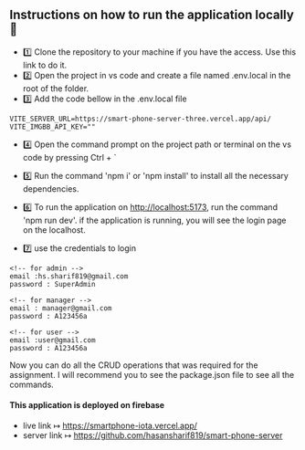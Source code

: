 ## Instructions on how to run the application locally 📝

- 1️⃣ Clone the repository to your machine if you have the access. Use this link to do it.
- 2️⃣ Open the project in vs code and create a file named .env.local in the root of the folder.
- 3️⃣ Add the code bellow in the .env.local file

```
VITE_SERVER_URL=https://smart-phone-server-three.vercel.app/api/
VITE_IMGBB_API_KEY=""
```

- 4️⃣ Open the command prompt on the project path or terminal on the vs code by pressing Ctrl + `
- 5️⃣ Run the command 'npm i' or 'npm install' to install all the necessary dependencies.
- 6️⃣ To run the application on <http://localhost:5173>, run the command 'npm run dev'. if the application is running, you will see the login page on the localhost.

- 7️⃣ use the credentials to login

```
<!-- for admin -->
email :hs.sharif819@gmail.com
password : SuperAdmin

<!-- for manager -->
email : manager@gmail.com
password : A123456a

<!-- for user -->
email :user@gmail.com
password : A123456a
```

Now you can do all the CRUD operations that was required for the assignment. I will recommend you to see the package.json file to see all the commands.

#### This application is deployed on firebase

- live link ↦ <https://smartphone-iota.vercel.app/>
- server link ↦ <https://github.com/hasansharif819/smart-phone-server>
